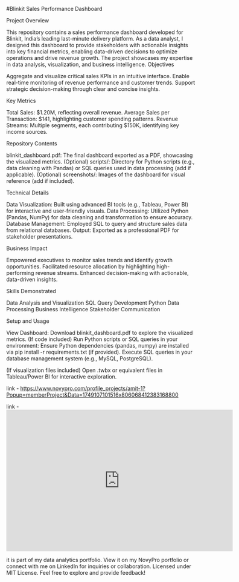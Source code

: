 #Blinkit Sales Performance Dashboard


Project Overview

This repository contains a sales performance dashboard developed for Blinkit, India’s leading last-minute delivery platform. As a data analyst, I designed this dashboard to provide stakeholders with actionable insights into key financial metrics, enabling data-driven decisions to optimize operations and drive revenue growth. The project showcases my expertise in data analysis, visualization, and business intelligence.
Objectives


Aggregate and visualize critical sales KPIs in an intuitive interface.
Enable real-time monitoring of revenue performance and customer trends.
Support strategic decision-making through clear and concise insights.

Key Metrics

Total Sales: $1.20M, reflecting overall revenue.
Average Sales per Transaction: $141, highlighting customer spending patterns.
Revenue Streams: Multiple segments, each contributing $150K, identifying key income sources.

Repository Contents

blinkit_dashboard.pdf: The final dashboard exported as a PDF, showcasing the visualized metrics.
(Optional) scripts/: Directory for Python scripts (e.g., data cleaning with Pandas) or SQL queries used in data processing (add if applicable).
(Optional) screenshots/: Images of the dashboard for visual reference (add if included).


Technical Details

Data Visualization: Built using advanced BI tools (e.g., Tableau, Power BI) for interactive and user-friendly visuals.
Data Processing: Utilized Python (Pandas, NumPy) for data cleaning and transformation to ensure accuracy.
Database Management: Employed SQL to query and structure sales data from relational databases.
Output: Exported as a professional PDF for stakeholder presentations.

Business Impact

Empowered executives to monitor sales trends and identify growth opportunities.
Facilitated resource allocation by highlighting high-performing revenue streams.
Enhanced decision-making with actionable, data-driven insights.

Skills Demonstrated

Data Analysis and Visualization
SQL Query Development
Python Data Processing
Business Intelligence
Stakeholder Communication

Setup and Usage

View Dashboard: Download blinkit_dashboard.pdf to explore the visualized metrics.
(If code included) Run Python scripts or SQL queries in your environment:
Ensure Python dependencies (pandas, numpy) are installed via pip install -r requirements.txt (if provided).
Execute SQL queries in your database management system (e.g., MySQL, PostgreSQL).


(If visualization files included) Open .twbx or equivalent files in Tableau/Power BI for interactive exploration.

link - https://www.novypro.com/profile_projects/amit-1?Popup=memberProject&Data=1749107101516x806068412383168800


link - [<iframe title="blinkit_dashboard" width="600" height="373.5" src="https://app.powerbi.com/view?r=eyJrIjoiNjczZjM0MDItMTdhZC00Y2EyLWExYzgtZTMxMjc4YmEzYWFhIiwidCI6ImRmODY3OWNkLWE4MGUtNDVkOC05OWFjLWM4M2VkN2ZmOTVhMCJ9" frameborder="0" allowFullScreen="true"></iframe> ](https://app.powerbi.com/reportEmbed?reportId=eb96171f-6a87-4329-8e34-4435fa96e425&autoAuth=true&ctid=df8679cd-a80e-45d8-99ac-c83ed7ff95a0)



it is part of my data analytics portfolio. View it on my NovyPro portfolio or connect with me on LinkedIn for inquiries or collaboration.
Licensed under MIT License. Feel free to explore and provide feedback!
